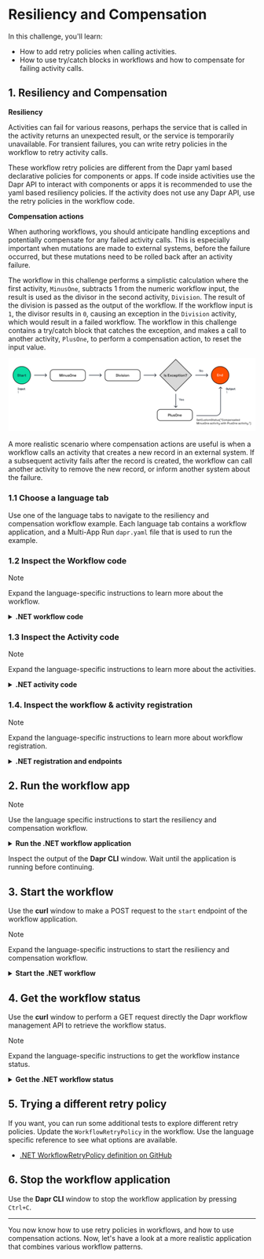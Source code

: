 # Resiliency and Compensation

In this challenge, you'll learn:

- How to add retry policies when calling activities.
- How to use try/catch blocks in workflows and how to compensate for failing activity calls.

## 1. Resiliency and Compensation

**Resiliency**

Activities can fail for various reasons, perhaps the service that is called in the activity returns an unexpected result, or the service is temporarily unavailable. For transient failures, you can write retry policies in the workflow to retry activity calls.

These workflow retry policies are different from the Dapr yaml based declarative policies for components or apps. If code inside activities use the Dapr API to interact with components or apps it is recommended to use the yaml based resiliency policies. If the activity does not use any Dapr API, use the retry policies in the workflow code.

**Compensation actions**

When authoring workflows, you should anticipate handling exceptions and potentially compensate for any failed activity calls. This is especially important when mutations are made to external systems, before the failure occurred, but these mutations need to be rolled back after an activity failure.

The workflow in this challenge performs a simplistic calculation where the first activity, `MinusOne`, subtracts 1 from the numeric workflow input, the result is used as the divisor in the second activity, `Division`. The result of the division is passed as the output of the workflow. If the workflow input is `1`, the divisor results in `0`, causing an exception in the `Division` activity, which would result in a failed workflow. The workflow in this challenge contains a try/catch block that catches the exception, and makes a call to another activity, `PlusOne`, to perform a compensation action, to reset the input value.

![Compensation action](images/dapr-uni-wf-compensation-demo-v1.png)

A more realistic scenario where compensation actions are useful is when a workflow calls an activity that creates a new record in an external system. If a subsequent activity fails after the record is created, the workflow can call another activity to remove the new record, or inform another system about the failure.

### 1.1 Choose a language tab

Use one of the language tabs to navigate to the resiliency and compensation workflow example. Each language tab contains a workflow application, and a Multi-App Run `dapr.yaml` file that is used to run the example.

### 1.2 Inspect the Workflow code

> [!NOTE]
> Expand the language-specific instructions to learn more about the workflow.

<details>
   <summary><b>.NET workflow code</b></summary>

Open the `ResiliencyAndCompensationWorkflow.cs` file located in the `ResiliencyAndCompensation` folder. This file contains the workflow code.

```csharp
var defaultActivityRetryOptions = new WorkflowTaskOptions
{
   RetryPolicy = new WorkflowRetryPolicy(
      maxNumberOfAttempts: 3,
      firstRetryInterval: TimeSpan.FromSeconds(2)),
};
```

This `WorkflowTaskOptions` defines a retry policy that retries activities up to 3 times with an initial delay of 2 seconds.

```csharp
var result1 = await context.CallActivityAsync<int>(
   nameof(MinusOne),
   input,
   defaultActivityRetryOptions);
```

The `defaultActivityRetryOptions` are passed as the third argument to the `CallActivityAsync` methods in this workflow.

</details>

### 1.3 Inspect the Activity code

> [!NOTE]
> Expand the language-specific instructions to learn more about the activities.

<details>
   <summary><b>.NET activity code</b></summary>

The three activity definitions are located in the `ResiliencyAndCompensation/Activities` folder. The `MinusOne` and `PlusOne` activities, subtract and `1` to the numeric input.The `Division` activity divides `100` by the numeric input, and will result in an exception if the input is `0`.

</details>

### 1.4. Inspect the workflow & activity registration

> [!NOTE]
> Expand the language-specific instructions to learn more about workflow registration.

<details>
   <summary><b>.NET registration and endpoints</b></summary>

Locate the `Program.cs` file in the `ResiliencyAndCompensation` folder. This file contains the code to register the workflows and activities using the `AddDaprWorkflow()` extension method.

This application also has a `start` HTTP POST endpoint that is used to start the workflow, and accepts an integer as the input.

</details>

## 2. Run the workflow app

> [!NOTE]
> Use the language specific instructions to start the resiliency and compensation workflow.

<details>
   <summary><b>Run the .NET workflow application</b></summary>

Use the **Dapr CLI** window to run the commands.

Navigate to the *csharp/resiliency-and-compensation* folder:

```bash,run
cd csharp/resiliency-and-compensation
```

Install the dependencies and build the project:

```bash,run
dotnet build ResiliencyAndCompensation
```

Run the application using the Dapr CLI:

```bash,run
dapr run -f .
```

</details>

Inspect the output of the **Dapr CLI** window. Wait until the application is running before continuing.

## 3. Start the workflow

Use the **curl** window to make a POST request to the `start` endpoint of the workflow application.

> [!NOTE]
> Expand the language-specific instructions to start the resiliency and compensation workflow.

<details>
   <summary><b>Start the .NET workflow</b></summary>

In the **curl** window, run the following command to start the workflow and capture the workflow instance ID:

```curl,run
INSTANCEID=$(curl -s --request POST \
  --url http://localhost:5264/start/1 \
  -i | grep -i "^location:" | sed 's/^location: *//i' | tr -d '\r\n')
```

Expected output:

```text
HTTP/1.1 202 Accepted
Content-Length: 0
Date: Wed, 23 Apr 2025 09:37:58 GMT
Server: Kestrel
Location: da2351d19c874a79a3f66c709a98be61
```

The **Dapr CLI** window should contain these application log statements:

```text
== APP - resiliency == MinusOne: Received input: 1.
== APP - resiliency == Division: Received divisor: 0.
== APP - resiliency == Division: Received divisor: 0.
== APP - resiliency == Division: Received divisor: 0.
== APP - resiliency == PlusOne: Received input: 0.
```

> [!NOTE]
> The `Division` activity is retried 3 times due to the retry policy. The exception is caught in the workflow, and the `PlusOne` activity is called to compensate for `MinusOne` activity.

</details>

## 4. Get the workflow status

Use the **curl** window to perform a GET request directly the Dapr workflow management API to retrieve the workflow status.

> [!NOTE]
> Expand the language-specific instructions to get the workflow instance status.

<details>
   <summary><b>Get the .NET workflow status</b></summary>

Use the **curl** window to make a GET request to get the status of a workflow instance:

```curl,run
curl --request GET --url http://localhost:3564/v1.0/workflows/dapr/$INSTANCEID
```

Where `$INSTANCEID` is the environment variable containing the workflow instance ID captured in the previous step.

Expected output:

```json
{
   "instanceID":"da2351d19c874a79a3f66c709a98be61",
   "workflowName":"ResiliencyAndCompensationWorkflow",
   "createdAt":"2025-04-23T09:37:58.941845115Z",
   "lastUpdatedAt":"2025-04-23T09:38:03.049028901Z",
   "runtimeStatus":"COMPLETED",
   "properties":{
      "dapr.workflow.custom_status":"\"Compensated MinusOne activity with PlusOne activity.\"",
      "dapr.workflow.input":"1","dapr.workflow.output":"1"
   }
}
```

> [!NOTE]
> The `custom_status` field contains the message that is set in the workflow after the compensation action is called.

</details>

## 5. Trying a different retry policy

If you want, you can run some additional tests to explore different retry policies. Update the `WorkflowRetryPolicy` in the workflow. Use the language specific reference to see what options are available.

- [.NET WorkflowRetryPolicy definition on GitHub](
https://github.com/dapr/dotnet-sdk/blob/master/src/Dapr.Workflow/WorkflowRetryPolicy.cs)

## 6. Stop the workflow application

Use the **Dapr CLI** window to stop the workflow application by pressing `Ctrl+C`.

---

You now know how to use retry policies in workflows, and how to use compensation actions. Now, let's have a look at a more realistic application that combines various workflow patterns.
